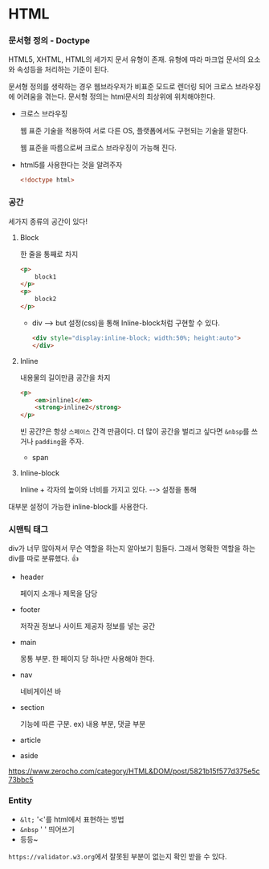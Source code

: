 # HTML

### 문서형 정의 - Doctype

HTML5, XHTML, HTML의 세가지 문서 유형이 존재. 유형에 따라 마크업 문서의 요소와 속성등을 처리하는 기준이 된다.

문서형 정의를 생략하는 경우 웹브라우저가 비표준 모드로 렌더링 되어 크로스 브라우징에 어려움을 겪는다. 문서형 정의는 html문서의 최상위에 위치해야한다.

- 크로스 브라우징

  웹 표준 기술을 적용하여 서로 다른 OS, 플랫폼에서도 구현되는 기술을 말한다.

  웹 표준을 따름으로써 크로스 브라우징이 가능해 진다.

- html5를 사용한다는 것을 알려주자

  ```html
  <!doctype html>
  ```


### 공간

세가지 종류의 공간이 있다! 

1. Block 

   한 줄을 통째로 차지

   ```html
   <p>
       block1
   </p>
   <p>
       block2
   </p>
   ```

   

   - div --> but 설정(css)을 통해 Inline-block처럼 구현할 수 있다.

     ```html
     <div style="display:inline-block; width:50%; height:auto">
     </div>
     ```
     
     

2. Inline

   내용물의 길이만큼 공간을 차지

   ```html
   <p>
       <em>inline1</em>
       <strong>inline2</strong>
   </p>
   ```

   

   빈 공간?은 항상 `스페이스` 간격 만큼이다. 더 많이 공간을 벌리고 싶다면 `&nbsp`를 쓰거나 `padding`을 주자.

   - span

3. Inline-block

   Inline + 각자의 높이와 너비를 가지고 있다. --> 설정을 통해

대부분 설정이 가능한 inline-block를 사용한다.



### 시맨틱 태그

div가 너무 많아져서 무슨 역할을 하는지 알아보기 힘들다. 그래서 명확한 역할을 하는 div를 따로 분류했다. :+1:

- header

  페이지 소개나 제목을 담당

- footer

  저작권 정보나 사이트 제공자 정보를 넣는 공간

- main

  몽통 부분. 한 페이지 당 하나만 사용해야 한다. 

- nav

  네비게이션 바

- section

  기능에 따른 구분. ex) 내용 부분, 댓글 부분

- article

- aside

https://www.zerocho.com/category/HTML&DOM/post/5821b15f577d375e5c73bbc5



### Entity

- `&lt;`  '&lt;'를 html에서 표현하는 방법
- `&nbsp` '&nbsp;' 띄어쓰기
- 등등~





`https://validator.w3.org`에서 잘못된 부분이 없는지 확인 받을 수 있다. 